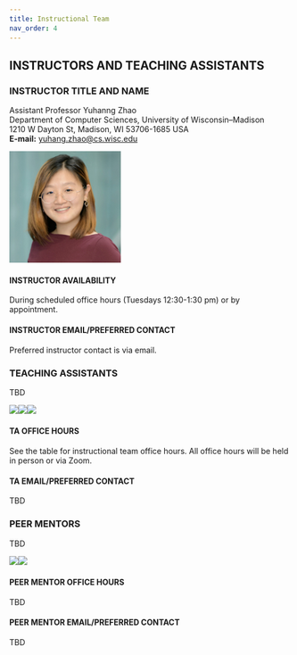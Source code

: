 ```yaml
---
title: Instructional Team
nav_order: 4
---
```

## INSTRUCTORS AND TEACHING ASSISTANTS  
### INSTRUCTOR TITLE AND NAME  
Assistant Professor Yuhanng Zhao  
Department of Computer Sciences, University of Wisconsin–Madison  
1210 W Dayton St, Madison, WI 53706-1685 USA  
**E-mail:** yuhang.zhao@cs.wisc.edu  

<img src="figures/Yuhang_Zhao.jpg" width="200" />

#### INSTRUCTOR AVAILABILITY  
During scheduled office hours (Tuesdays 12:30-1:30 pm) or by appointment.

#### INSTRUCTOR EMAIL/PREFERRED CONTACT  
Preferred instructor contact is via email. 

### TEACHING ASSISTANTS  
TBD

<img src="figures/.jpg" width="200" /><img src="figures/.png" width="200" /><img src="figures/.jpg" width="200" />

#### TA OFFICE HOURS  
See the table for instructional team office hours. All office hours will be held in person or via Zoom.

#### TA EMAIL/PREFERRED CONTACT  
TBD

### PEER MENTORS  
TBD

<img src="figures/.jpg" width="200" /><img src="figures/.jpg" width="200" />

#### PEER MENTOR OFFICE HOURS  
TBD

#### PEER MENTOR EMAIL/PREFERRED CONTACT  
TBD
